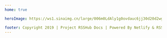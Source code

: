 ```yaml
---
home: true

heroImage: https://ws1.sinaimg.cn/large/006m0LdAly1g0ovdauc6jj30d20d2wgm.jpg

footer: Copyright 2019 | Project RSSHub Docs | Powered By Netlify & RSSHub & VuePress
---
```

